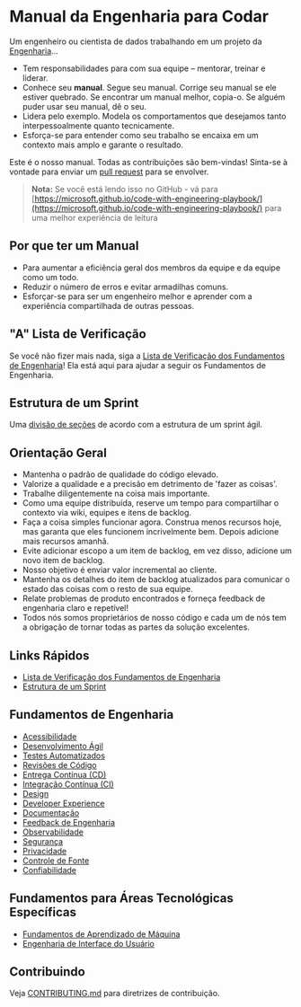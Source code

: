 # Manual da Engenharia para Codar

Um engenheiro ou cientista de dados trabalhando em um projeto da [Engenharia](docs/ISE.md)...

- Tem responsabilidades para com sua equipe – mentorar, treinar e liderar.
- Conhece seu **manual**. Segue seu manual. Corrige seu manual se ele estiver quebrado. Se encontrar um manual melhor, copia-o. Se alguém puder usar seu manual, dê o seu.
- Lidera pelo exemplo. Modela os comportamentos que desejamos tanto interpessoalmente quanto tecnicamente.
- Esforça-se para entender como seu trabalho se encaixa em um contexto mais amplo e garante o resultado.

Este é o nosso manual. Todas as contribuições são bem-vindas! Sinta-se à vontade para enviar um [pull request](https://github.com/microsoft/code-with-engineering-playbook/pulls) para se envolver.

> **Nota:** Se você está lendo isso no GitHub - vá para [https://microsoft.github.io/code-with-engineering-playbook/](https://microsoft.github.io/code-with-engineering-playbook/) para uma melhor experiência de leitura

## Por que ter um Manual

- Para aumentar a eficiência geral dos membros da equipe e da equipe como um todo.
- Reduzir o número de erros e evitar armadilhas comuns.
- Esforçar-se para ser um engenheiro melhor e aprender com a experiência compartilhada de outras pessoas.

## "A" Lista de Verificação

Se você não fizer mais nada, siga a [Lista de Verificação dos Fundamentos de Engenharia](docs/ENG-FUNDAMENTALS-CHECKLIST.md)! Ela está aqui para ajudar a seguir os Fundamentos de Engenharia.

## Estrutura de um Sprint

Uma [divisão de seções](docs/SPRINT-STRUCTURE.md) de acordo com a estrutura de um sprint ágil.

## Orientação Geral

- Mantenha o padrão de qualidade do código elevado.
- Valorize a qualidade e a precisão em detrimento de 'fazer as coisas'.
- Trabalhe diligentemente na coisa mais importante.
- Como uma equipe distribuída, reserve um tempo para compartilhar o contexto via wiki, equipes e itens de backlog.
- Faça a coisa simples funcionar agora. Construa menos recursos hoje, mas garanta que eles funcionem incrivelmente bem. Depois adicione mais recursos amanhã.
- Evite adicionar escopo a um item de backlog, em vez disso, adicione um novo item de backlog.
- Nosso objetivo é enviar valor incremental ao cliente.
- Mantenha os detalhes do item de backlog atualizados para comunicar o estado das coisas com o resto de sua equipe.
- Relate problemas de produto encontrados e forneça feedback de engenharia claro e repetível!
- Todos nós somos proprietários de nosso código e cada um de nós tem a obrigação de tornar todas as partes da solução excelentes.

## Links Rápidos

- [Lista de Verificação dos Fundamentos de Engenharia](docs/ENG-FUNDAMENTALS-CHECKLIST.md)
- [Estrutura de um Sprint](docs/SPRINT-STRUCTURE.md)

## Fundamentos de Engenharia

- [Acessibilidade](docs/accessibility/README.md)
- [Desenvolvimento Ágil](docs/agile-development/README.md)
- [Testes Automatizados](docs/automated-testing/README.md)
- [Revisões de Código](docs/code-reviews/README.md)
- [Entrega Contínua (CD)](docs/continuous-delivery/README.md)
- [Integração Contínua (CI)](docs/continuous-integration/README.md)
- [Design](docs/design/readme.md)
- [Developer Experience](docs/developer-experience/README.md)
- [Documentação](docs/documentation/README.md)
- [Feedback de Engenharia](docs/engineering-feedback/README.md)
- [Observabilidade](docs/observability/README.md)
- [Segurança](docs/security/README.md)
- [Privacidade](docs/privacy/README.md)
- [Controle de Fonte](docs/source-control/README.md)
- [Confiabilidade](docs/reliability/README.md)

## Fundamentos para Áreas Tecnológicas Específicas

- [Fundamentos de Aprendizado de Máquina](docs/machine-learning/README.md)
- [Engenharia de Interface do Usuário](docs/user-interface-engineering/README.md)

## Contribuindo

Veja [CONTRIBUTING.md](CONTRIBUTING.md) para diretrizes de contribuição.
